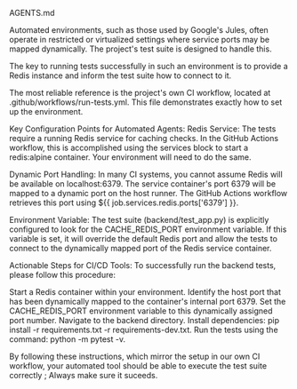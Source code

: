 AGENTS.md

Automated environments, such as those used by Google's Jules, often operate in restricted or virtualized settings where service ports may be mapped dynamically. The project's test suite is designed to handle this.

The key to running tests successfully in such an environment is to provide a Redis instance and inform the test suite how to connect to it.

The most reliable reference is the project's own CI workflow, located at .github/workflows/run-tests.yml. This file demonstrates exactly how to set up the environment.

Key Configuration Points for Automated Agents:
Redis Service: The tests require a running Redis service for caching checks. In the GitHub Actions workflow, this is accomplished using the services block to start a redis:alpine container. Your environment will need to do the same.

Dynamic Port Handling: In many CI systems, you cannot assume Redis will be available on localhost:6379. The service container's port 6379 will be mapped to a dynamic port on the host runner. The GitHub Actions workflow retrieves this port using ${{ job.services.redis.ports['6379'] }}.

Environment Variable: The test suite (backend/test_app.py) is explicitly configured to look for the CACHE_REDIS_PORT environment variable. If this variable is set, it will override the default Redis port and allow the tests to connect to the dynamically mapped port of the Redis service container.

Actionable Steps for CI/CD Tools:
To successfully run the backend tests, please follow this procedure:

Start a Redis container within your environment.
Identify the host port that has been dynamically mapped to the container's internal port 6379.
Set the CACHE_REDIS_PORT environment variable to this dynamically assigned port number.
Navigate to the backend directory.
Install dependencies: pip install -r requirements.txt -r requirements-dev.txt.
Run the tests using the command: python -m pytest -v.

By following these instructions, which mirror the setup in our own CI workflow, your automated tool should be able to execute the test suite correctly ; Always make sure it suceeds.
